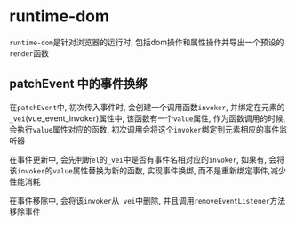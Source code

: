 # runtime-dom

`runtime-dom`是针对浏览器的运行时, 包括dom操作和属性操作并导出一个预设的`render`函数

## patchEvent 中的事件换绑

在`patchEvent`中, 初次传入事件时, 会创建一个调用函数`invoker`, 并绑定在元素的`_vei`(vue_event_invoker)属性中, 该函数有一个`value`属性, 作为函数调用的时候, 会执行`value`属性对应的函数. 初次调用会将这个`invoker`绑定到元素相应的事件监听器

在事件更新中, 会先判断`el`的`_vei`中是否有事件名相对应的`invoker`, 如果有, 会将该`invoker`的`value`属性替换为新的函数, 实现事件换绑, 而不是重新绑定事件,减少性能消耗

在事件移除中,  会将该`invoker`从`_vei`中删除, 并且调用`removeEventListener`方法移除事件
